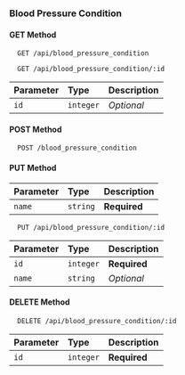 ### Blood Pressure Condition

#### GET Method

```http
  GET /api/blood_pressure_condition
```

```http
  GET /api/blood_pressure_condition/:id
```

| Parameter | Type      | Description |
| :-------- | :-------- | :---------- |
| `id`      | `integer` | _Optional_  |

#### POST Method

```http
  POST /blood_pressure_condition
```

#### PUT Method

| Parameter | Type     | Description  |
| :-------- | :------- | :----------- |
| `name`    | `string` | **Required** |

```http
  PUT /api/blood_pressure_condition/:id
```

| Parameter | Type      | Description  |
| :-------- | :-------- | :----------- |
| `id`      | `integer` | **Required** |
| `name`    | `string`  | _Optional_   |

#### DELETE Method

```http
  DELETE /api/blood_pressure_condition/:id
```

| Parameter | Type      | Description  |
| :-------- | :-------- | :----------- |
| `id`      | `integer` | **Required** |

